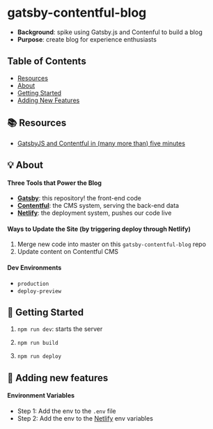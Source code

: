 # gatsby-contentful-blog

- **Background**: spike using Gatsby.js and Contenful to build a blog
- **Purpose**: create blog for experience enthusiasts

## Table of Contents
- [Resources](#-resources)
- [About](#-about)
- [Getting Started](#-getting-started)
- [Adding New Features](#-adding-new-features)

## 📚 Resources
- [GatsbyJS and Contentful in (many more than) five minutes](https://www.contentful.com/r/knowledgebase/gatsbyjs-and-contentful-in-five-minutes/)

## 💡 About

#### Three Tools that Power the Blog
- **[Gatsby](https://www.gatsbyjs.com)**: this repository! the front-end code
- **[Contentful](https://www.contentful.com)**: the CMS system, serving the back-end data
- **[Netlify](https://www.netlify.com)**: the deployment system, pushes our code live

#### Ways to Update the Site (by triggering deploy through Netlify)
1) Merge new code into master on this `gatsby-contentful-blog` repo
2) Update content on Contentful CMS

#### Dev Environments
- `production`
- `deploy-preview`

## 🚀 Getting Started
1) `npm run dev`: starts the server

2) `npm run build`

3) `npm run deploy`

## 🎯 Adding new features

#### Environment Variables
- Step 1: Add the env to the `.env` file
- Step 2: Add the env to the [Netlify](https://app.netlify.com/sites/gatsby-contentful-blog/settings/deploys#build-environment-variables) env variables
